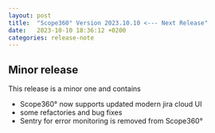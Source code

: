 ```yaml
---
layout: post
title:  "Scope360° Version 2023.10.10 <--- Next Release"
date:   2023-10-10 18:36:12 +0200
categories: release-note
---
```


## Minor release

This release is a minor one and contains

- Scope360° now supports updated modern jira cloud UI
- some refactories and bug fixes
- Sentry for error monitoring is removed from Scope360°
